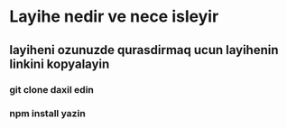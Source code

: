 # Layihe nedir ve nece isleyir

## layiheni ozunuzde qurasdirmaq ucun layihenin linkini kopyalayin

### git clone <url> daxil edin
### npm install yazin 